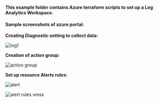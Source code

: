 **This example folder contains Azure terraform scripts to set up a Log Analytics Workspace.**



#### Sample screenshots of azure portal:

**Creating Diagnostic setting to collect data:**

![log1](https://github.com/user-attachments/assets/45e0f846-9887-43e0-a804-fe5036757757)



**Creation of action group:**

![action group](https://github.com/user-attachments/assets/62faf425-8bd9-452f-9dd0-1a0f73b234c3)



**Set up resource Alerts rules:**

  ![alert](https://github.com/user-attachments/assets/ffcb46de-786a-48a3-974a-b37fca552f33)

![alert rules vmss](https://github.com/user-attachments/assets/b70bc023-a1be-4725-bc20-2d727bd18bf3)
